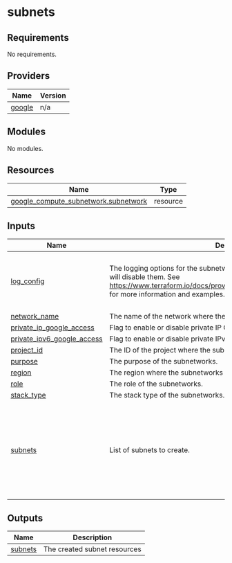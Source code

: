 # subnets

<!-- BEGINNING OF PRE-COMMIT-TERRAFORM DOCS HOOK -->
## Requirements

No requirements.

## Providers

| Name | Version |
|------|---------|
| <a name="provider_google"></a> [google](#provider\_google) | n/a |

## Modules

No modules.

## Resources

| Name | Type |
|------|------|
| [google_compute_subnetwork.subnetwork](https://registry.terraform.io/providers/hashicorp/google/latest/docs/resources/compute_subnetwork) | resource |

## Inputs

| Name | Description | Type | Default | Required |
|------|-------------|------|---------|:--------:|
| <a name="input_log_config"></a> [log\_config](#input\_log\_config) | The logging options for the subnetwork flow logs. Setting this value to `null` will disable them. See https://www.terraform.io/docs/providers/google/r/compute_subnetwork.html for more information and examples. | <pre>object({<br>    aggregation_interval = string<br>    flow_sampling        = number<br>    metadata             = string<br>  })</pre> | <pre>{<br>  "aggregation_interval": "INTERVAL_10_MIN",<br>  "flow_sampling": 0.5,<br>  "metadata": "INCLUDE_ALL_METADATA"<br>}</pre> | no |
| <a name="input_network_name"></a> [network\_name](#input\_network\_name) | The name of the network where the subnetworks will be created. | `string` | n/a | yes |
| <a name="input_private_ip_google_access"></a> [private\_ip\_google\_access](#input\_private\_ip\_google\_access) | Flag to enable or disable private IP Google access. | `bool` | `false` | no |
| <a name="input_private_ipv6_google_access"></a> [private\_ipv6\_google\_access](#input\_private\_ipv6\_google\_access) | Flag to enable or disable private IPv6 Google access. | `bool` | `null` | no |
| <a name="input_project_id"></a> [project\_id](#input\_project\_id) | The ID of the project where the subnetworks will be created. | `string` | n/a | yes |
| <a name="input_purpose"></a> [purpose](#input\_purpose) | The purpose of the subnetworks. | `string` | `"PRIVATE"` | no |
| <a name="input_region"></a> [region](#input\_region) | The region where the subnetworks will be created. | `string` | n/a | yes |
| <a name="input_role"></a> [role](#input\_role) | The role of the subnetworks. | `string` | `"ACTIVE"` | no |
| <a name="input_stack_type"></a> [stack\_type](#input\_stack\_type) | The stack type of the subnetworks. | `string` | `"IPV4_ONLY"` | no |
| <a name="input_subnets"></a> [subnets](#input\_subnets) | List of subnets to create. | <pre>list(object({<br>    name          = string<br>    ip_cidr_range = string<br>    secondary_ip_range = object({<br>      range_name    = string<br>      ip_cidr_range = string<br>    })<br>    subnet_private_access      = bool<br>    subnet_private_ipv6_access = bool<br>  }))</pre> | `[]` | no |

## Outputs

| Name | Description |
|------|-------------|
| <a name="output_subnets"></a> [subnets](#output\_subnets) | The created subnet resources |
<!-- END OF PRE-COMMIT-TERRAFORM DOCS HOOK -->
